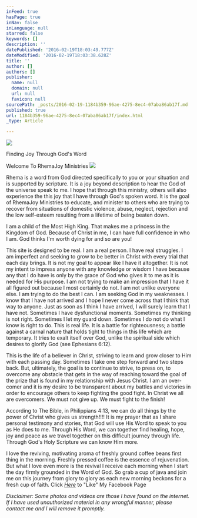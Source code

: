 ```yaml
---
inFeed: true
hasPage: true
inNav: false
inLanguage: null
starred: false
keywords: []
description: ''
datePublished: '2016-02-19T18:03:49.777Z'
dateModified: '2016-02-19T18:03:38.628Z'
title: ''
author: []
authors: []
publisher:
  name: null
  domain: null
  url: null
  favicon: null
sourcePath: _posts/2016-02-19-1184b359-96ae-4275-8ec4-07aba86ab17f.md
published: true
url: 1184b359-96ae-4275-8ec4-07aba86ab17f/index.html
_type: Article

---
```

![](https://the-grid-user-content.s3-us-west-2.amazonaws.com/0a2bfd7a-bf5f-4ce2-ba99-b96654d3fe6e.jpg)

Finding Joy Through God's Word

Welcome To RhemaJoy Ministries
![](https://the-grid-user-content.s3-us-west-2.amazonaws.com/f110a63a-bb2b-4625-bf5d-11ecfdc9fab9.jpg)

Rhema is a word from God directed specifically to you or your situation and is supported by scripture. It is a joy beyond description to hear the God of the universe speak to me. I hope that through this ministry, others will also experience the this joy that I have through God's spoken word. It is the goal of RhemaJoy Ministries to educate, and minister to others who are trying to recover from situations of domestic violence, abuse, neglect, rejection and the low self-esteem resulting from a lifetime of being beaten down. 

I am a child of the Most High King. That makes me a princess in the Kingdom of God. Because of Christ in me, I can have full confidence in who I am. God thinks I'm worth dying for and so are you! 

This site is designed to be real. I am a real person. I have real struggles. I am imperfect and seeking to grow to be better in Christ with every trial that each day brings. It is not my goal to appear like I have it altogether. It is not my intent to impress anyone with any knowledge or wisdom I have because any that I do have is only by the grace of God who gives it to me as it is needed for His purpose. I am not trying to make an impression that I have it all figured out because I most certainly do not. I am not unlike everyone else. I am trying to do the best I can.
I am seeking God in my weaknesses. I know that I have not arrived and I hope I never come across that I think that way to anyone. Just as soon as I think I have arrived, I will surely learn that I have not.
Sometimes I have dysfunctional moments. Sometimes my thinking is not right. Sometimes I let my guard down. Sometimes I do not do what I know is right to do. This is real life. It is a battle for righteousness; a battle against a carnal nature that holds tight to things in this life which are temporary. It tries to exalt itself over God, unlike the spiritual side which desires to glorify God (see Ephesians 6:12). 

This is the life of a believer in Christ, striving to learn and grow closer to Him with each passing day. Sometimes I take one step forward and two steps back. But, ultimately, the goal is to continue to strive, to press on, to overcome any obstacle that gets in the way of reaching toward the goal of the prize that is found in my relationship with Jesus Christ.
I am an over-comer and it is my desire to be transparent about my battles and victories in order to encourage others to keep fighting the good fight. In Christ we all are overcomers. We must not give up. We must fight to the finish! 

According to The Bible, in Philippians 4:13, we can do all things by the power of Christ who gives us strength!!!! 
It is my prayer that as I share personal testimony and stories, that God will use His Word to speak to you as He does to me. Through His Word, we can together find healing, hope, joy and peace as we travel together on this difficult journey through life. Through God's Holy Scripture we can know Him more. 

I love the reviving, motivating aroma of freshly ground coffee beans first thing in the morning. Freshly pressed coffee is the essence of rejuvenation. But what I love even more is the revival I receive each morning when I start the day firmly grounded in the Word of God. So grab a cup of java and join me on this journey from glory to glory as each new morning beckons for a fresh cup of faith.
Click [_Here_][0] to "Like" My Facebook Page 

_Disclaimer: Some photos and videos are those I have found on the internet. If I have used unauthorized material in any wrongful manner, please contact me and I will remove it promptly._

[0]: https://www.facebook.com/rhemajoylife/